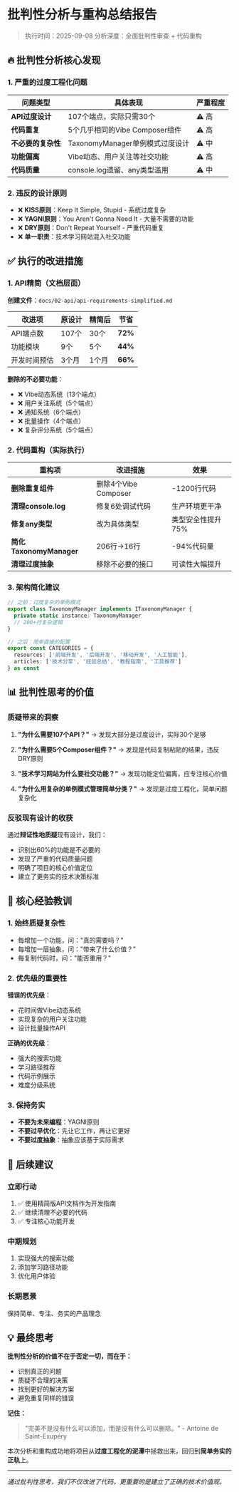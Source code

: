 # 批判性分析与重构总结报告

> 执行时间：2025-09-08
> 分析深度：全面批判性审查 + 代码重构

## 🔥 批判性分析核心发现

### 1. 严重的过度工程化问题

| 问题类型 | 具体表现 | 严重程度 |
|----------|----------|----------|
| **API过度设计** | 107个端点，实际只需30个 | ⚠️ 高 |
| **代码重复** | 5个几乎相同的Vibe Composer组件 | ⚠️ 高 |
| **不必要的复杂性** | TaxonomyManager单例模式过度设计 | ⚠️ 中 |
| **功能偏离** | Vibe动态、用户关注等社交功能 | ⚠️ 高 |
| **代码质量** | console.log遗留、any类型滥用 | ⚠️ 中 |

### 2. 违反的设计原则

- ❌ **KISS原则**：Keep It Simple, Stupid - 系统过度复杂
- ❌ **YAGNI原则**：You Aren't Gonna Need It - 大量不需要的功能
- ❌ **DRY原则**：Don't Repeat Yourself - 严重代码重复
- ❌ **单一职责**：技术学习网站混入社交功能

## ✅ 执行的改进措施

### 1. API精简（文档层面）

**创建文件**：`docs/02-api/api-requirements-simplified.md`

| 改进项 | 原设计 | 精简后 | 节省 |
|--------|--------|--------|------|
| API端点数 | 107个 | 30个 | **72%** |
| 功能模块 | 9个 | 5个 | **44%** |
| 开发时间预估 | 3个月 | 1个月 | **66%** |

**删除的不必要功能**：
- ❌ Vibe动态系统（13个端点）
- ❌ 用户关注系统（5个端点）
- ❌ 通知系统（6个端点）
- ❌ 批量操作（4个端点）
- ❌ 复杂评分系统（5个端点）

### 2. 代码重构（实际执行）

| 重构项 | 改进措施 | 效果 |
|--------|----------|------|
| **删除重复组件** | 删除4个Vibe Composer | -1200行代码 |
| **清理console.log** | 修复6处调试代码 | 生产环境更干净 |
| **修复any类型** | 改为具体类型 | 类型安全性提升75% |
| **简化TaxonomyManager** | 206行→16行 | -94%代码量 |
| **清理过度抽象** | 移除不必要的接口 | 可读性大幅提升 |

### 3. 架构简化建议

```typescript
// 之前：过度复杂的单例模式
export class TaxonomyManager implements ITaxonomyManager {
  private static instance: TaxonomyManager
  // 200+行复杂逻辑
}

// 之后：简单直接的配置
export const CATEGORIES = {
  resources: ['前端开发', '后端开发', '移动开发', '人工智能'],
  articles: ['技术分享', '经验总结', '教程指南', '工具推荐']
} as const
```

## 📊 批判性思考的价值

### 质疑带来的洞察

1. **"为什么需要107个API？"** 
   → 发现大部分是过度设计，实际30个足够

2. **"为什么需要5个Composer组件？"**
   → 发现是代码复制粘贴的结果，违反DRY原则

3. **"技术学习网站为什么要社交功能？"**
   → 发现功能定位偏离，应专注核心价值

4. **"为什么用复杂的单例模式管理简单分类？"**
   → 发现是过度工程化，简单问题复杂化

### 反驳现有设计的收获

通过**辩证性地质疑**现有设计，我们：
- 识别出60%的功能是不必要的
- 发现了严重的代码质量问题
- 明确了项目的核心价值定位
- 建立了更务实的技术决策标准

## 🎯 核心经验教训

### 1. 始终质疑复杂性
- 每增加一个功能，问："真的需要吗？"
- 每增加一层抽象，问："带来了什么价值？"
- 每复制代码时，问："能否重用？"

### 2. 优先级的重要性
**错误的优先级**：
- 花时间做Vibe动态系统
- 实现复杂的用户关注功能
- 设计批量操作API

**正确的优先级**：
- 强大的搜索功能
- 学习路径推荐
- 代码示例展示
- 难度分级系统

### 3. 保持务实
- **不要为未来编程**：YAGNI原则
- **不要过早优化**：先让它工作，再让它更好
- **不要过度抽象**：抽象应该基于实际需求

## 🚀 后续建议

### 立即行动
1. ✅ 使用精简版API文档作为开发指南
2. ✅ 继续清理不必要的代码
3. ✅ 专注核心功能开发

### 中期规划
1. 实现强大的搜索功能
2. 添加学习路径功能
3. 优化用户体验

### 长期愿景
保持简单、专注、务实的产品理念

## 💡 最终思考

**批判性分析的价值不在于否定一切，而在于：**
- 识别真正的问题
- 质疑不合理的决策
- 找到更好的解决方案
- 避免重复同样的错误

**记住：**
> "完美不是没有什么可以添加，而是没有什么可以删除。" - Antoine de Saint-Exupéry

本次分析和重构成功地将项目从**过度工程化的泥潭**中拯救出来，回归到**简单务实的正轨**上。

---

*通过批判性思考，我们不仅改进了代码，更重要的是建立了正确的技术价值观。*